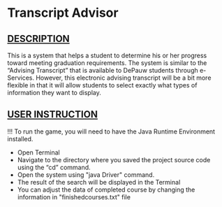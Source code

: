 # Transcript Advisor

## <ins>DESCRIPTION</ins>
This is a system that helps a student to determine his or her progress toward meeting graduation requirements.  The system is similar to the “Advising Transcript” that is available to DePauw students through e-Services. However, this electronic advising transcript will be a bit more flexible in that it will allow students to select exactly what types of information they want to display.

## <ins>USER INSTRUCTION</ins>
!!! To run the game, you will need to have the Java Runtime Environment installed.
- Open Terminal
- Navigate to the directory where you saved the project source code using the “cd” command.
- Open the system using "java Driver" command.
- The result of the search will be displayed in the Terminal
- You can adjust the data of completed course by changing the information in "finishedcourses.txt" file